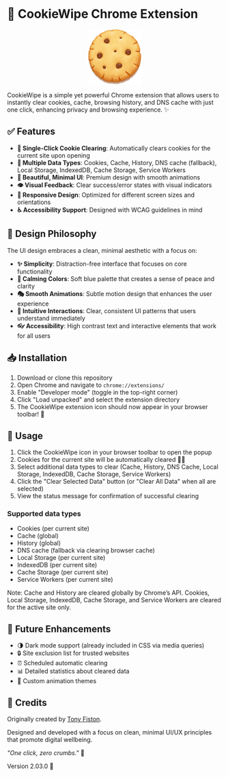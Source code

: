 # 🍪 CookieWipe Chrome Extension

<div align="center">
  <img src="images/icon128.png" alt="CookieWipe Logo" width="128" height="128">
</div>

CookieWipe is a simple yet powerful Chrome extension that allows users to instantly clear cookies, cache, browsing history, and DNS cache with just one click, enhancing privacy and browsing experience. ✨

## ✅ Features

- **🔄 Single-Click Cookie Clearing**: Automatically clears cookies for the current site upon opening
- **🧹 Multiple Data Types**: Cookies, Cache, History, DNS cache (fallback), Local Storage, IndexedDB, Cache Storage, Service Workers
- **🎨 Beautiful, Minimal UI**: Premium design with smooth animations
- **👁️ Visual Feedback**: Clear success/error states with visual indicators
- **📱 Responsive Design**: Optimized for different screen sizes and orientations
- **♿ Accessibility Support**: Designed with WCAG guidelines in mind

## 💫 Design Philosophy

The UI design embraces a clean, minimal aesthetic with a focus on:

- **✨ Simplicity**: Distraction-free interface that focuses on core functionality
- **🌈 Calming Colors**: Soft blue palette that creates a sense of peace and clarity
- **🎭 Smooth Animations**: Subtle motion design that enhances the user experience
- **🧠 Intuitive Interactions**: Clear, consistent UI patterns that users understand immediately
- **👓 Accessibility**: High contrast text and interactive elements that work for all users

## 📥 Installation

1. Download or clone this repository
2. Open Chrome and navigate to `chrome://extensions/`
3. Enable "Developer mode" (toggle in the top-right corner)
4. Click "Load unpacked" and select the extension directory
5. The CookieWipe extension icon should now appear in your browser toolbar! 🎉

## 🚀 Usage

1. Click the CookieWipe icon in your browser toolbar to open the popup
2. Cookies for the current site will be automatically cleared 🍪✨
3. Select additional data types to clear (Cache, History, DNS Cache, Local Storage, IndexedDB, Cache Storage, Service Workers)
4. Click the "Clear Selected Data" button (or "Clear All Data" when all are selected)
5. View the status message for confirmation of successful clearing

### Supported data types

- Cookies (per current site)
- Cache (global)
- History (global)
- DNS cache (fallback via clearing browser cache)
- Local Storage (per current site)
- IndexedDB (per current site)
- Cache Storage (per current site)
- Service Workers (per current site)

Note: Cache and History are cleared globally by Chrome’s API. Cookies, Local Storage, IndexedDB, Cache Storage, and Service Workers are cleared for the active site only.

## 🔮 Future Enhancements

- 🌗 Dark mode support (already included in CSS via media queries)
- 🔒 Site exclusion list for trusted websites
- ⏰ Scheduled automatic clearing
- 📊 Detailed statistics about cleared data
- 🎨 Custom animation themes

## 👏 Credits

Originally created by [Tony Fiston](https://github.com/yniijia).

Designed and developed with a focus on clean, minimal UI/UX principles that promote digital wellbeing.

*"One click, zero crumbs."* 🍪

Version 2.03.0 💙
